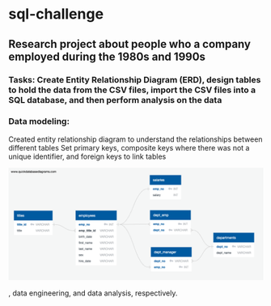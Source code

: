 # sql-challenge

## Research project about people who a company employed during the 1980s and 1990s
### Tasks: Create Entity Relationship Diagram (ERD), design tables to hold the data from the CSV files, import the CSV files into a SQL database, and then perform analysis on the data

### Data modeling:
Created entity relationship diagram to understand the relationships between different tables
Set primary keys, composite keys where there was not a unique identifier, and foreign keys to link tables

![erd](https://github.com/caitlin-hartley/sql-challenge/blob/main/employeeSQL/employees_erd.png)

, data engineering, and data analysis, respectively.
